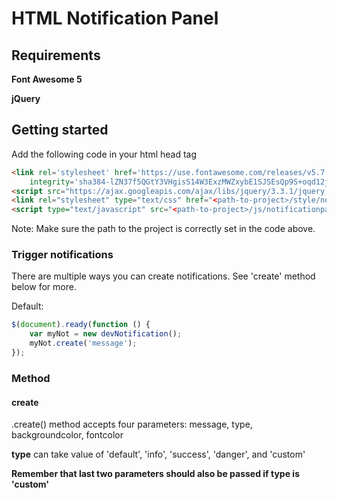 # HTML Notification Panel

## Requirements
**Font Awesome 5**

**jQuery**
## Getting started
Add the following code in your html head tag
```html
<link rel='stylesheet' href='https://use.fontawesome.com/releases/v5.7.0/css/all.css'
	integrity='sha384-lZN37f5QGtY3VHgisS14W3ExzMWZxybE1SJSEsQp9S+oqd12jhcu+A56Ebc1zFSJ' crossorigin='anonymous'>
<script src="https://ajax.googleapis.com/ajax/libs/jquery/3.3.1/jquery.min.js"></script>
<link rel="stylesheet" type="text/css" href="<path-to-project>/style/notificationpanel.css">
<script type="text/javascript" src="<path-to-project>/js/notificationpanel.js"></script>
```
Note: Make sure the path to the project is correctly set in the code above.

### Trigger notifications
There are multiple ways you can create notifications. See 'create' method below for more.

Default:
```javascript
$(document).ready(function () {
	var myNot = new devNotification();
	myNot.create('message');
});
```

### Method

#### create
.create() method accepts four parameters: message, type, backgroundcolor, fontcolor

**type** can take value of 'default', 'info', 'success', 'danger', and 'custom'

**Remember that last two parameters should also be passed if type is 'custom'**

